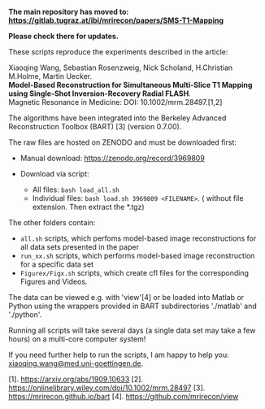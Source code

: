 **The main repository has moved to: https://gitlab.tugraz.at/ibi/mrirecon/papers/SMS-T1-Mapping**

**Please check there for updates.**


These scripts reproduce the experiments described in the article:

Xiaoqing Wang, Sebastian Rosenzweig, Nick Scholand, H.Christian M.Holme, Martin Uecker. <br>
**Model-Based Reconstruction for Simultaneous Multi-Slice T1 Mapping using Single-Shot Inversion-Recovery Radial FLASH**. <br>
Magnetic Resonance in Medicine: DOI: 10.1002/mrm.28497.[1,2]

The algorithms have been integrated into the Berkeley Advanced Reconstruction Toolbox (BART) [3] (version 0.7.00).

The raw files are hosted on ZENODO and must be downloaded first:

    
- Manual download: https://zenodo.org/record/3969809

- Download via script:
    - All files: `bash load_all.sh`
    - Individual files: `bash load.sh 3969809 <FILENAME>`. ( <FILENAME> without file extension. Then extract the *.tgz)

The other folders contain:

- `all.sh` scripts, which perfoms model-based image reconstructions for all data sets presented in the paper
- `run_xx.sh` scripts, which performs model-based image reconstruction for a specific data set
- `Figurex/Figx.sh` scripts, which create cfl files for the corresponding Figures and Videos.

The data can be viewed e.g. with 'view'[4] or be loaded into Matlab or Python using the wrappers provided in BART subdirectories './matlab' and './python'.

Running all scripts will take several days (a single data set may take a few hours) on a multi-core computer system!

If you need further help to run the scripts, I am happy to help you: xiaoqing.wang@med.uni-goettingen.de.


[1]. https://arxiv.org/abs/1909.10633
[2]. https://onlinelibrary.wiley.com/doi/10.1002/mrm.28497
[3]. https://mrirecon.github.io/bart
[4]. https://github.com/mrirecon/view
